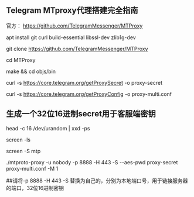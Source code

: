 ## Telegram MTproxy代理搭建完全指南
官方：
https://github.com/TelegramMessenger/MTProxy

apt install git curl build-essential libssl-dev zlib1g-dev

git clone https://github.com/TelegramMessenger/MTProxy

cd MTProxy

make && cd objs/bin

curl -s https://core.telegram.org/getProxySecret -o proxy-secret

curl -s https://core.telegram.org/getProxyConfig -o proxy-multi.conf

## 生成一个32位16进制secret用于客服端密钥
head -c 16 /dev/urandom | xxd -ps

screen -ls

screen -S mtp

./mtproto-proxy -u nobody -p 8888 -H 443 -S <secret> --aes-pwd proxy-secret proxy-multi.conf -M 1

##请将-p 8888 -H 443 -S <secret>替换为自己的，分别为本地端口号，用于链接服务器的端口，32位16进制密钥

